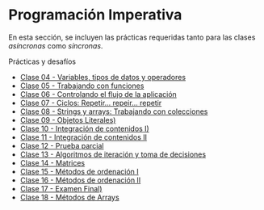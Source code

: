 # Programación Imperativa

En esta sección, se incluyen las prácticas requeridas tanto para las clases *asíncronas* como *síncronas*.

Prácticas y desafíos

* [Clase 04 - Variables, tipos de datos y operadores](./clase_04/)
* [Clase 05 - Trabajando con funciones](./clase_05/)
* [Clase 06 - Controlando el flujo de la aplicación](./clase_06/)
* [Clase 07 - Ciclos: Repetir... repeir... repetir](./clase_07/)
* [Clase 08 - Strings y arrays: Trabajando con colecciones](./clase_08/)
* [Clase 09 - Objetos Literales)](./clase_09/)
* [Clase 10 - Integración de contenidos I)](./clase_10/)
* [Clase 11 - Integración de contenidos II](./clase_11/)
* [Clase 12 - Prueba parcial](./clase_12_Parcial/)
* [Clase 13 - Algoritmos de iteración y toma de decisiones](./clase_13/)
* [Clase 14 - Matrices](./clase_14/)
* [Clase 15 - Métodos de ordenación I](./clase_15/)
* [Clase 16 - Métodos de ordenación II](./clase_16/)
* [Clase 17 - Examen Final)](./clase_17_Final/)
* [Clase 18 - Métodos de Arrays](./clase_18/)